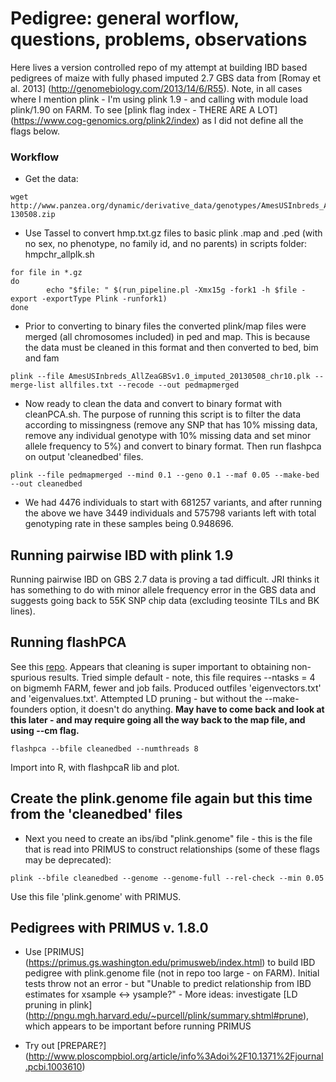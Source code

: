 Pedigree: general worflow, questions, problems, observations
============================================================

Here lives a version controlled repo of my attempt at building IBD based pedigrees of maize with fully phased imputed 2.7 GBS data from [Romay et al. 2013] (http://genomebiology.com/2013/14/6/R55). Note, in all cases where I mention plink - I'm using plink 1.9 - and calling with module load plink/1.90 on FARM. To see [plink flag index - THERE ARE A LOT] (https://www.cog-genomics.org/plink2/index) as I did not define all the flags below.

### Workflow
- Get the data: 
```
wget http://www.panzea.org/dynamic/derivative_data/genotypes/AmesUSInbreds_AllZeaGBSv1.0_imputed-130508.zip
```

- Use Tassel to convert hmp.txt.gz files to basic plink .map and .ped (with no sex, no phenotype, no family id, and no parents) in scripts folder: hmpchr_allplk.sh
```
for file in *.gz
do
        echo "$file: " $(run_pipeline.pl -Xmx15g -fork1 -h $file -export -exportType Plink -runfork1)
done
```
- Prior to converting to binary files the converted plink/map files were merged (all chromosomes included) in ped and map. This is because the data must be cleaned in this format and then converted to bed, bim and fam

```
plink --file AmesUSInbreds_AllZeaGBSv1.0_imputed_20130508_chr10.plk --merge-list allfiles.txt --recode --out pedmapmerged
```

- Now ready to clean the data and convert to binary format with cleanPCA.sh. The purpose of running this script is to filter the data according to missingness (remove any SNP that has 10% missing data, remove any individual genotype with 10% missing data and set minor allele frequency to 5%) and convert to binary format. Then run flashpca on output 'cleanedbed' files.

```
plink --file pedmapmerged --mind 0.1 --geno 0.1 --maf 0.05 --make-bed --out cleanedbed
```
- We had 4476 individuals to start with 681257 variants, and after running the above we have 3449 individuals and 575798 variants left with total genotyping rate in these samples being 0.948696. 

## Running pairwise IBD with plink 1.9
Running pairwise IBD on GBS 2.7 data is proving a tad difficult. JRI thinks it has something to do with minor allele frequency error in the GBS data and suggests going back to 55K SNP chip data (excluding teosinte TILs and BK lines). 

## Running flashPCA

See this [repo](https://github.com/gabraham/flashpca). Appears that cleaning is super important to obtaining non-spurious results. Tried simple default - note, this file requires --ntasks = 4 on bigmemh FARM, fewer and job fails. Produced outfiles 'eigenvectors.txt' and 'eigenvalues.txt'. Attempted LD pruning - but without the --make-founders option, it doesn't do anything. **May have to come back and look at this later - and may require going all the way back to the map file, and using --cm flag.**

```
flashpca --bfile cleanedbed --numthreads 8
```
Import into R, with flashpcaR lib and plot.

## Create the plink.genome file again but this time from the 'cleanedbed' files
- Next you need to create an ibs/ibd "plink.genome" file - this is the file that is read into PRIMUS to construct relationships (some of these flags may be deprecated):

```
plink --bfile cleanedbed --genome --genome-full --rel-check --min 0.05
```
Use this file 'plink.genome' with PRIMUS.

## Pedigrees with PRIMUS v. 1.8.0
- Use [PRIMUS] (https://primus.gs.washington.edu/primusweb/index.html) to build IBD pedigree with plink.genome file (not in repo too large - on FARM). Initial tests throw not an error - but "Unable to predict relationship from IBD estimates for xsample <-> ysample?"
        - More ideas: investigate [LD pruning in plink] (http://pngu.mgh.harvard.edu/~purcell/plink/summary.shtml#prune), which appears to be important before running PRIMUS
        


- Try out [PREPARE?] (http://www.ploscompbiol.org/article/info%3Adoi%2F10.1371%2Fjournal.pcbi.1003610)
